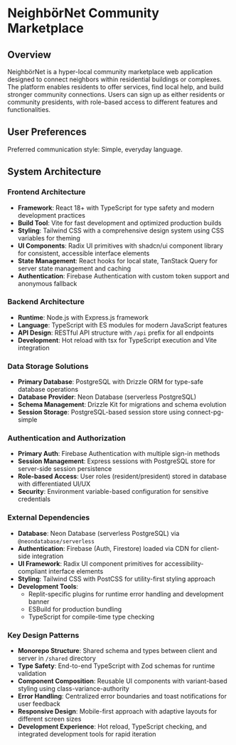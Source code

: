 # NeighbörNet Community Marketplace

## Overview

NeighbörNet is a hyper-local community marketplace web application designed to connect neighbors within residential buildings or complexes. The platform enables residents to offer services, find local help, and build stronger community connections. Users can sign up as either residents or community presidents, with role-based access to different features and functionalities.

## User Preferences

Preferred communication style: Simple, everyday language.

## System Architecture

### Frontend Architecture
- **Framework**: React 18+ with TypeScript for type safety and modern development practices
- **Build Tool**: Vite for fast development and optimized production builds
- **Styling**: Tailwind CSS with a comprehensive design system using CSS variables for theming
- **UI Components**: Radix UI primitives with shadcn/ui component library for consistent, accessible interface elements
- **State Management**: React hooks for local state, TanStack Query for server state management and caching
- **Authentication**: Firebase Authentication with custom token support and anonymous fallback

### Backend Architecture
- **Runtime**: Node.js with Express.js framework
- **Language**: TypeScript with ES modules for modern JavaScript features
- **API Design**: RESTful API structure with `/api` prefix for all endpoints
- **Development**: Hot reload with tsx for TypeScript execution and Vite integration

### Data Storage Solutions
- **Primary Database**: PostgreSQL with Drizzle ORM for type-safe database operations
- **Database Provider**: Neon Database (serverless PostgreSQL)
- **Schema Management**: Drizzle Kit for migrations and schema evolution
- **Session Storage**: PostgreSQL-based session store using connect-pg-simple

### Authentication and Authorization
- **Primary Auth**: Firebase Authentication with multiple sign-in methods
- **Session Management**: Express sessions with PostgreSQL store for server-side session persistence
- **Role-based Access**: User roles (resident/president) stored in database with differentiated UI/UX
- **Security**: Environment variable-based configuration for sensitive credentials

### External Dependencies
- **Database**: Neon Database (serverless PostgreSQL) via `@neondatabase/serverless`
- **Authentication**: Firebase (Auth, Firestore) loaded via CDN for client-side integration
- **UI Framework**: Radix UI component primitives for accessibility-compliant interface elements
- **Styling**: Tailwind CSS with PostCSS for utility-first styling approach
- **Development Tools**: 
  - Replit-specific plugins for runtime error handling and development banner
  - ESBuild for production bundling
  - TypeScript for compile-time type checking

### Key Design Patterns
- **Monorepo Structure**: Shared schema and types between client and server in `/shared` directory
- **Type Safety**: End-to-end TypeScript with Zod schemas for runtime validation
- **Component Composition**: Reusable UI components with variant-based styling using class-variance-authority
- **Error Handling**: Centralized error boundaries and toast notifications for user feedback
- **Responsive Design**: Mobile-first approach with adaptive layouts for different screen sizes
- **Development Experience**: Hot reload, TypeScript checking, and integrated development tools for rapid iteration